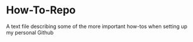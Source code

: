 # How-To-Repo
A text file describing some of the more important how-tos when setting up my personal Github
